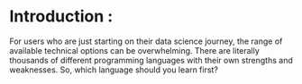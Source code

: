 # Introduction :    
For users who are just starting on their data science journey, the range of available technical options can be overwhelming. There are literally thousands of different programming languages with their own strengths and weaknesses. So, which language should you learn first?
